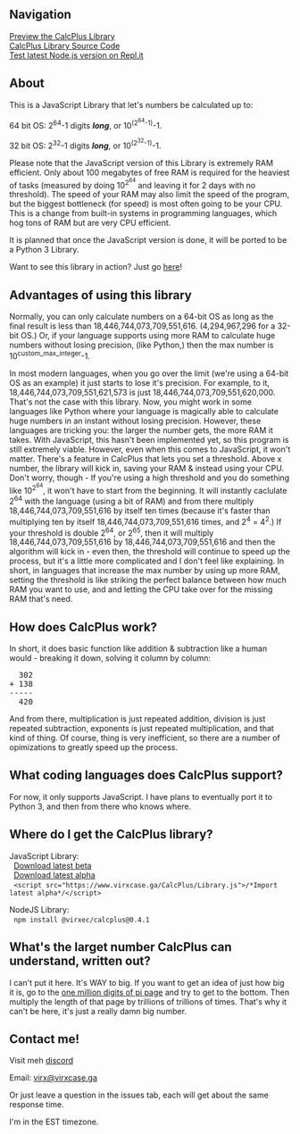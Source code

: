## Navigation
<a href="https://www.virxcase.ga/Pages/CP-P">Preview the CalcPlus Library</a><br>
<a href="https://www.virxcase.ga/Pages/CP-S">CalcPlus Library Source Code</a><br>
<a href="https://repl.it/github/VirxEC/CalcPlus">Test latest Node.js version on Repl.it</a>

## About

This is a JavaScript Library that let's numbers be calculated up to:

  64 bit OS: 2<sup>64</sup>-1 digits <i><b>long</b></i>, or 10<sup>(2<sup>64</sup>-1)</sup>-1.
  
  32 bit OS: 2<sup>32</sup>-1 digits <i><b>long</b></i>, or 10<sup>(2<sup>32</sup>-1)</sup>-1.

Please note that the JavaScript version of this Library is extremely RAM efficient. Only about 100 megabytes of free RAM is required for the heaviest of tasks (measured by doing 10<sup>2<sup>64</sup></sup> and leaving it for 2 days with no threshold). The speed of your RAM may also limit the speed of the program, but the biggest bottleneck (for speed) is most often going to be your CPU. This is a change from built-in systems in programming languages, which hog tons of RAM but are very CPU efficient.

It is planned that once the JavaScript version is done, it will be ported to be a Python 3 Library.

Want to see this library in action? Just go [here](https://www.virxcase.ga/Pages/CP-P)!

## Advantages of using this library
Normally, you can only calculate numbers on a 64-bit OS as long as the final result is less than 18,446,744,073,709,551,616. (4,294,967,296 for a 32-bit OS.) Or, if your language supports using more RAM to calculate huge numbers without losing precision, (like Python,) then the max number is 10<sup>custom_max_integer</sup>-1.

In most modern languages, when you go over the limit (we're using a 64-bit OS as an example) it just starts to lose it's precision. For example, to it, 18,446,744,073,709,551,621,573 is just 18,446,744,073,709,551,620,000. That's not the case with this library. Now, you might work in some languages like Python where your language is magically able to calculate huge numbers in an instant without losing precision. However, these languages are tricking you: the larger the number gets, the more RAM it takes. With JavaScript, this hasn't been implemented yet, so this program is still extremely viable. However, even when this comes to JavaScript, it won't matter. There's a feature in CalcPlus that lets you set a threshold. Above x number, the library will kick in, saving your RAM & instead using your CPU. Don't worry, though - If you're using a high threshold and you do something like 10<sup>2<sup>64</sup></sup>, it won't have to start from the beginning. It will instantly caclulate 2<sup>64</sup> with the language (using a bit of RAM) and from there multiply 18,446,744,073,709,551,616 by itself ten times (because it's faster than multiplying ten by itself 18,446,744,073,709,551,616 times, and 2<sup>4</sup> = 4<sup>2</sup>.) If your threshold is double 2<sup>64</sup>, or 2<sup>65</sup>, then it will multiply 18,446,744,073,709,551,616 by 18,446,744,073,709,551,616 and then the algorithm will kick in - even then, the threshold will continue to speed up the process, but it's a little more complicated and I don't feel like explaining. In short, in languages that increase the max number by using up more RAM, setting the threshold is like striking the perfect balance between how much RAM you want to use, and and letting the CPU take over for the missing RAM that's need.

## How does CalcPlus work?
In short, it does basic function like addition & subtraction like a human would - breaking it down, solving it column by column:
<pre>
  302
+ 138
-----
  420
</pre>

And from there, multiplication is just repeated addition, division is just repeated subtraction, exponents is just repeated multiplication, and that kind of thing. Of course, thing is very inefficient, so there are a number of opimizations to greatly speed up the process.

## What coding languages does CalcPlus support?
For now, it only supports JavaScript. I have plans to eventually port it to Python 3, and then from there who knows where.

## Where do I get the CalcPlus library?

JavaScript Library:<br>
&nbsp;&nbsp;<a href="https://github.com/VirxEC/CalcPlus/releases">Download latest beta</a><br>
&nbsp;&nbsp;<a href="https://www.virxcase.ga/CalcPlus/Library.js" download="CalcPlus_Library_ALPHA.js">Download latest alpha</a><br>
&nbsp;&nbsp;`<script src="https://www.virxcase.ga/CalcPlus/Library.js">/*Import latest alpha*/</script>`

NodeJS Library:<br>
&nbsp;&nbsp;`npm install @virxec/calcplus@0.4.1`

## What's the larget number CalcPlus can understand, written out?

I can't put it here. It's WAY to big. If you want to get an idea of just how big it is, go to the [one million digits of pi page](https://www.piday.org/million/) and try to get to the bottom. Then multiply the length of that page by trillions of trillions of times. That's why it can't be here, it's just a really damn big number.

## Contact me!
  Visit meh [discord](https://discord.gg/538CZWf)
  
  Email: <a href="mailto:virx@virxcase.ga">virx@virxcase.ga</a>
  
  Or just leave a question in the issues tab, each will get about the same response time.
  
  I'm in the EST timezone.
